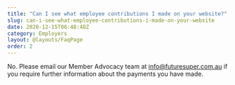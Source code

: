 ```yaml
---
title: "Can I see what employee contributions I made on your website?"
slug: can-i-see-what-employee-contributions-i-made-on-your-website
date: 2020-12-15T06:48:48Z
category: Employers
layout: @layouts/FaqPage
order: 2
---
```


No. Please email our Member Advocacy team at [info@futuresuper.com.au](mailto:info@futuresuper.com.au) if you require further information about the payments you have made.
